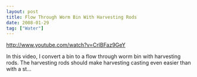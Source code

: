 ```yaml
---
layout: post
title: Flow Through Worm Bin With Harvesting Rods
date: 2008-01-29
tag: ["Water"]
---
```


http://www.youtube.com/watch?v=CrlBFaz9GeY  

In this video, I convert a bin to a flow through worm bin with harvesting rods. The harvesting rods should make harvesting casting even easier than with a st...